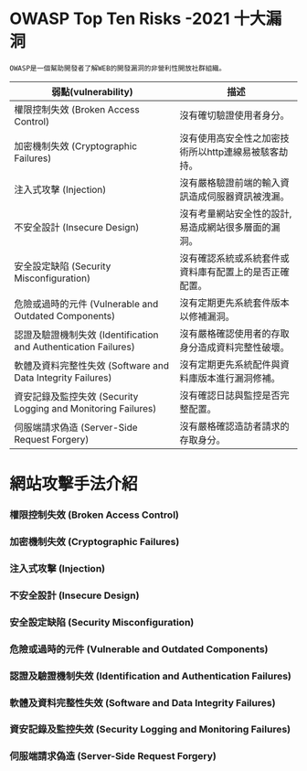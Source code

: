 # OWASP Top Ten Risks -2021 十大漏洞 
```
OWASP是一個幫助開發者了解WEB的開發漏洞的非營利性開放社群組織。
```

  | 弱點(vulnerability) |描述|
  |----------|----|
  |權限控制失效 (Broken Access Control)|沒有確切驗證使用者身分。|
  |加密機制失效 (Cryptographic Failures)|沒有使用高安全性之加密技術所以http連線易被駭客劫持。|
  |注入式攻擊 (Injection)|沒有嚴格驗證前端的輸入資訊造成伺服器資訊被洩漏。|
  |不安全設計 (Insecure Design)|沒有考量網站安全性的設計,易造成網站很多層面的漏洞。|
  |安全設定缺陷 (Security Misconfiguration)|沒有確認系統或系統套件或資料庫有配置上的是否正確配置。|
  |危險或過時的元件 (Vulnerable and Outdated Components)|沒有定期更先系統套件版本以修補漏洞。|
  |認證及驗證機制失效 (Identification and Authentication Failures)|沒有嚴格確認使用者的存取身分造成資料完整性破壞。|
  |軟體及資料完整性失效 (Software and Data Integrity Failures)|沒有定期更先系統配件與資料庫版本進行漏洞修補。|
  |資安記錄及監控失效 (Security Logging and Monitoring Failures)|沒有確認日誌與監控是否完整配置。|
  |伺服端請求偽造 (Server-Side Request Forgery)|沒有嚴格確認造訪者請求的存取身分。|

# 網站攻擊手法介紹
### 權限控制失效 (Broken Access Control)
### 加密機制失效 (Cryptographic Failures)
### 注入式攻擊 (Injection)
### 不安全設計 (Insecure Design)
### 安全設定缺陷 (Security Misconfiguration)
### 危險或過時的元件 (Vulnerable and Outdated Components)
### 認證及驗證機制失效 (Identification and Authentication Failures)
### 軟體及資料完整性失效 (Software and Data Integrity Failures)
### 資安記錄及監控失效 (Security Logging and Monitoring Failures)
### 伺服端請求偽造 (Server-Side Request Forgery)

